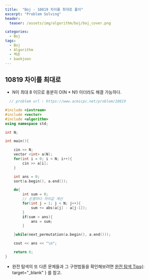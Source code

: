 ```yaml
---
title:  "Boj - 10819 차이를 최대로 풀이"
excerpt: "Problem Solving"
header:
  teaser: /assets/img/algorithm/boj/boj_cover.png

categories:
  - Boj
tags:
  - Boj
  - Algorithm
  - 백준
  - baekjoon
---
```

## 10819 차이를 최대로

- N이 최대 8 이므로 충분히 O(N * N!) 이더라도 해결 가능하다.

```cpp
  // problem url : https://www.acmicpc.net/problem/10819

#include <iostream>
#include <vector>
#include <algorithm>
using namespace std;

int N;

int main(){

    cin >> N;
    vector <int> a(N);
    for(int i = 0; i < N; i++){
        cin >> a[i];
    }

    int ans = 0;
    sort(a.begin(), a.end());

    do{
        int sum = 0;
        // 순열마다 차이값 계산
        for(int j = 1; j < N; j++){
            sum += abs(a[j] - a[j-1]);
        }
        if(sum > ans){
            ans = sum;
        }

    }while(next_permutation(a.begin(), a.end()));

    cout << ans << "\n";

    return 0;
}
```

- 완전 탐색의 또 다른 문제들과 그 구현법들을 확인해보려면 [완전 탐색 Tips](https://hyunjae-lee.github.io/problem%20solving/bruteforce/){: target="_blank" } 를 참고.


